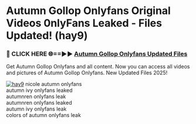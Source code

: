 # Autumn Gollop Onlyfans Original Videos 0nlyFans Leaked - Files Updated! (hay9)

<h3>🔴 CLICK HERE 🌐==►► <a href="https://tinyurl.com/2jnfzry5" rel="nofollow">Autumn Gollop Onlyfans Updated Files</a></h3>

Get Autumn Gollop Onlyfans and all content. Now you can access all videos and pictures of Autumn Gollop Onlyfans. New Updated Files 2025!

[![hay9](https://i.imgur.com/GyGTBgg.gif)](https://tinyurl.com/2jnfzry5)
nicole autumn onlyfans<br>
autumn ivy onlyfans leaked<br>
autumnren onlyfans leak<br>
autumnren onlyfans leaked<br>
autumn ivy onlyfans leak<br>
colors of autumn onlyfans leak